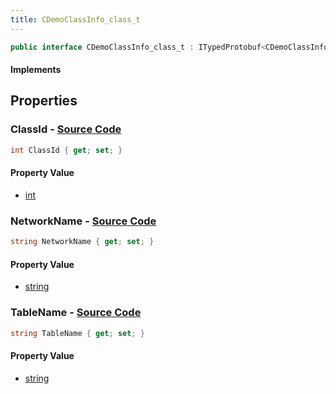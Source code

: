 ```yaml
---
title: CDemoClassInfo_class_t
---
```


```csharp
public interface CDemoClassInfo_class_t : ITypedProtobuf<CDemoClassInfo_class_t>, INativeHandle
```

#### Implements

## Properties

### **ClassId** - [Source Code](https://github.com/swiftly-solution/swiftlys2/blob/main/managed/src/SwiftlyS2.Generated/Protobufs/Interfaces/CDemoClassInfo_class_t.cs#L13)

```csharp
int ClassId { get; set; }
```

#### Property Value

- [int](https://learn.microsoft.com/dotnet/api/system.int32)

### **NetworkName** - [Source Code](https://github.com/swiftly-solution/swiftlys2/blob/main/managed/src/SwiftlyS2.Generated/Protobufs/Interfaces/CDemoClassInfo_class_t.cs#L16)

```csharp
string NetworkName { get; set; }
```

#### Property Value

- [string](https://learn.microsoft.com/dotnet/api/system.string)

### **TableName** - [Source Code](https://github.com/swiftly-solution/swiftlys2/blob/main/managed/src/SwiftlyS2.Generated/Protobufs/Interfaces/CDemoClassInfo_class_t.cs#L19)

```csharp
string TableName { get; set; }
```

#### Property Value

- [string](https://learn.microsoft.com/dotnet/api/system.string)

